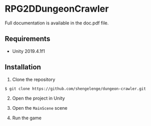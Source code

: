 # RPG2DDungeonCrawler

Full documentation is available in the doc.pdf file.

## Requirements

- Unity 2019.4.1f1

## Installation

1. Clone the repository

```bash
$ git clone https://github.com/shengelenge/dungeon-crawler.git
```

2. Open the project in Unity

3. Open the `MainScene` scene

4. Run the game
